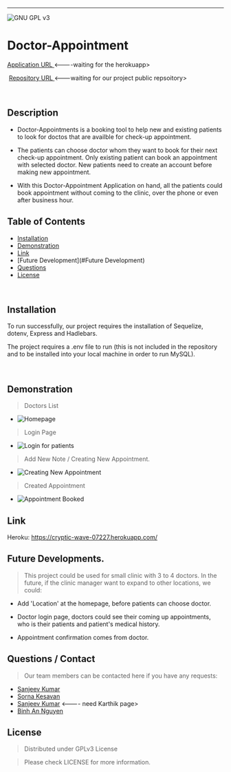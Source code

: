 
----------------------------------
![GNU GPL v3](https://img.shields.io/badge/License-GPLv3-blue.svg)
# Doctor-Appointment 

[Application URL  ](https://take-notes-now-app.herokuapp.com/notes) <----waiting for the herokuapp>

​
[Repository URL ](https://github.com/SanjeevKumar-DEV/Note-Taker)<---waiting for our project public repsoitory>

​
## Description
- Doctor-Appointments is a booking tool to help new and existing patients to look for doctos that are availble for check-up appointment.

- The patients can choose doctor whom they want to book for their next check-up appointment. Only existing patient can book an appointment with selected doctor. New patients need to create an account before making new appointment.

- With this Doctor-Appointment Application on hand, all the patients could book appointment without coming to the clinic, over the phone or even after business hour. 

## Table of Contents
- [Installation](#Installation)
- [Demonstration](#Demonstration)
- [Link](#Link)
- [Future Development](#Future Development)
- [Questions](#Questions)
- [License](#License)

​
## Installation
​To run successfully, our project requires the installation of Sequelize, dotenv, Express and Hadlebars. 

The project requires a .env file to run (this is not included in the repository and to be installed into your local machine in order to run MySQL).

​
## Demonstration 
> Doctors List 
​
- ![Homepage](./public/assets/Images/StartApplication.png) 
​
> Login Page 
​
- ![Login for patients](./public/assets/Images/RetrieveNotes.png) 
​
> Add New Note / Creating New Appointment. 
​
- ![Creating New Appointment](./public/assets/Images/AddNote.png) 
​
> Created Appointment
​
- ![Appointment Booked](./public/assets/Images/Delete.png) 
​
​
## Link ​

Heroku: https://cryptic-wave-07227.herokuapp.com/ 
​

## Future Developments. 
> This project could be used for small clinic with 3 to 4 doctors. In the future, if the clinic manager want to expand to other locations, we could: 

- Add 'Location' at the homepage, before patients can choose doctor. 

- Doctor login page, doctors could see their coming up appointments, who is their patients and patient's medical history. 

- Appointment confirmation comes from doctor. 

## Questions / Contact​
> Our team members can be contacted here if you have any requests: 
- [Sanjeev Kumar](https://github.com/SanjeevKumar-DEV)
- [Sorna Kesavan](https://github.com/alsornak)
- [Sanjeev Kumar](https://github.com/SanjeevKumar-DEV) <---- need Karthik page>
- [Binh An Nguyen](https://github.com/AndyNg0712)

## License
> Distributed under GPLv3 License 

> Please check LICENSE for more information. 
